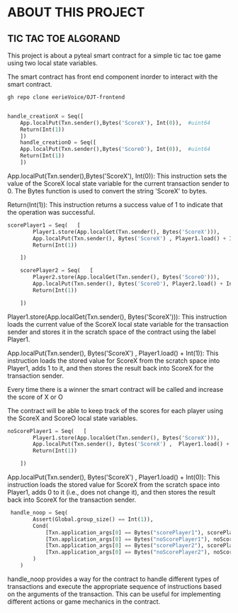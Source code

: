 # ABOUT THIS PROJECT

## TIC TAC TOE ALGORAND

This project is about a pyteal smart contract for a simple tic tac toe game using two local state variables.

The smart contract has front end component inorder to interact with the smart contract.

```bash
gh repo clone eerieVoice/OJT-frontend
```

```python

handle_creationX = Seq([
    App.localPut(Txn.sender(),Bytes('ScoreX'), Int(0)),  #uint64
    Return(Int(1))
    ])
    handle_creationO = Seq([
    App.localPut(Txn.sender(),Bytes('ScoreO'), Int(0)),  #uint64
    Return(Int(1))
    ])

```

App.localPut(Txn.sender(),Bytes('ScoreX'), Int(0)): This instruction sets the value of the ScoreX local state variable for the current transaction sender to 0. The Bytes function is used to convert the string 'ScoreX' to bytes.

Return(Int(1)): This instruction returns a success value of 1 to indicate that the operation was successful.

```python
scorePlayer1 = Seq(   [
        Player1.store(App.localGet(Txn.sender(), Bytes('ScoreX'))),
        App.localPut(Txn.sender(), Bytes('ScoreX') , Player1.load() + Int(1)),
        Return(Int(1))

    ])

    scorePlayer2 = Seq(   [
        Player2.store(App.localGet(Txn.sender(), Bytes('ScoreO'))),
        App.localPut(Txn.sender(), Bytes('ScoreO'), Player2.load() + Int(1)),
        Return(Int(1))

    ])

```

Player1.store(App.localGet(Txn.sender(), Bytes('ScoreX'))): This instruction loads the current value of the ScoreX local state variable for the transaction sender and stores it in the scratch space of the contract using the label Player1.

App.localPut(Txn.sender(), Bytes('ScoreX') , Player1.load() + Int(1)): This instruction loads the stored value for ScoreX from the scratch space into Player1, adds 1 to it, and then stores the result back into ScoreX for the transaction sender.

Every time there is a winner the smart contract will be called and increase the score of X or O

The contract will be able to keep track of the scores for each player using the ScoreX and ScoreO local state variables.

```python
noScorePlayer1 = Seq(   [
        Player1.store(App.localGet(Txn.sender(), Bytes('ScoreX'))),
        App.localPut(Txn.sender(), Bytes('ScoreX') ,  Player1.load() + Int(0)),
        Return(Int(1))

    ])

```

App.localPut(Txn.sender(), Bytes('ScoreX') , Player1.load() + Int(0)): This instruction loads the stored value for ScoreX from the scratch space into Player1, adds 0 to it (i.e., does not change it), and then stores the result back into ScoreX for the transaction sender.

```python
 handle_noop = Seq(
        Assert(Global.group_size() == Int(1)),
        Cond(
            [Txn.application_args[0] == Bytes("scorePlayer1"), scorePlayer1],
            [Txn.application_args[0] == Bytes("noScorePlayer1"), noScorePlayer1],
            [Txn.application_args[0] == Bytes("scorePlayer2"), scorePlayer2],
            [Txn.application_args[0] == Bytes("noScorePlayer2"), noScorePlayer2],
        )
    )
```

handle_noop provides a way for the contract to handle different types of transactions and execute the appropriate sequence of instructions based on the arguments of the transaction. This can be useful for implementing different actions or game mechanics in the contract.
